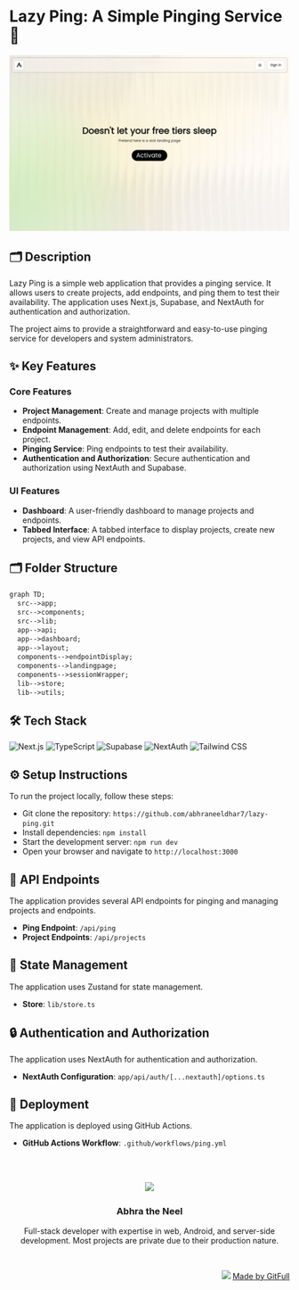 # Lazy Ping: A Simple Pinging Service 🤖
![thumbnail](./public/assets/landingPage-66af095e-8aa5-4819-b260-60cb09f70b79)

## 🗂️ Description

Lazy Ping is a simple web application that provides a pinging service. It allows users to create projects, add endpoints, and ping them to test their availability. The application uses Next.js, Supabase, and NextAuth for authentication and authorization.

The project aims to provide a straightforward and easy-to-use pinging service for developers and system administrators.

## ✨ Key Features

### **Core Features**

* **Project Management**: Create and manage projects with multiple endpoints.
* **Endpoint Management**: Add, edit, and delete endpoints for each project.
* **Pinging Service**: Ping endpoints to test their availability.
* **Authentication and Authorization**: Secure authentication and authorization using NextAuth and Supabase.

### **UI Features**

* **Dashboard**: A user-friendly dashboard to manage projects and endpoints.
* **Tabbed Interface**: A tabbed interface to display projects, create new projects, and view API endpoints.

## 🗂️ Folder Structure

```mermaid
graph TD;
  src-->app;
  src-->components;
  src-->lib;
  app-->api;
  app-->dashboard;
  app-->layout;
  components-->endpointDisplay;
  components-->landingpage;
  components-->sessionWrapper;
  lib-->store;
  lib-->utils;
```

## 🛠️ Tech Stack

![Next.js](https://img.shields.io/badge/Next.js-000?logo=next.js&logoColor=white&style=for-the-badge)
![TypeScript](https://img.shields.io/badge/TypeScript-3178c6?logo=typescript&logoColor=white&style=for-the-badge)
![Supabase](https://img.shields.io/badge/Supabase-3ec7a2?logo=supabase&logoColor=white&style=for-the-badge)
![NextAuth](https://img.shields.io/badge/NextAuth-000?logo=next-auth&logoColor=white&style=for-the-badge)
![Tailwind CSS](https://img.shields.io/badge/Tailwind%20CSS-06B6D4?logo=tailwindcss&logoColor=white&style=for-the-badge)

## ⚙️ Setup Instructions

To run the project locally, follow these steps:

* Git clone the repository: `https://github.com/abhraneeldhar7/lazy-ping.git`
* Install dependencies: `npm install`
* Start the development server: `npm run dev`
* Open your browser and navigate to `http://localhost:3000`

## 🤖 API Endpoints

The application provides several API endpoints for pinging and managing projects and endpoints.

* **Ping Endpoint**: `/api/ping`
* **Project Endpoints**: `/api/projects`

## 📝 State Management

The application uses Zustand for state management.

* **Store**: `lib/store.ts`

## 🔒 Authentication and Authorization

The application uses NextAuth for authentication and authorization.

* **NextAuth Configuration**: `app/api/auth/[...nextauth]/options.ts`

## 🚀 Deployment

The application is deployed using GitHub Actions.

* **GitHub Actions Workflow**: `.github/workflows/ping.yml`



<br><br>
<div align="center">
<img src="https://avatars.githubusercontent.com/u/89008279?v=4" width="120" />
<h3>Abhra the Neel</h3>
<p>Full-stack developer with expertise in web, Android, and server-side development. Most projects are private due to their production nature.</p>
</div>
<br>
<p align="right">
<img src="https://gitfull.vercel.app/appLogo.png" width="20"/>  <a href="https://gitfull.vercel.app">Made by GitFull</a>
</p>
    